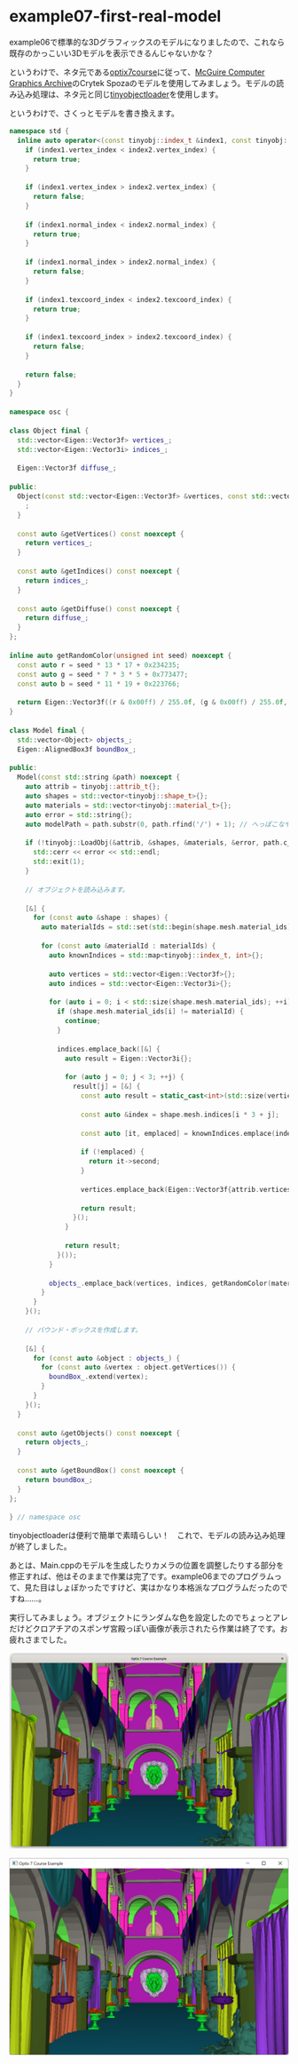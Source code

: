 # example07-first-real-model

example06で標準的な3Dグラフィックスのモデルになりましたので、これなら既存のかっこいい3Dモデルを表示できるんじゃないかな？

というわけで、ネタ元である[optix7course](https://github.com/ingowald/optix7course)に従って、[McGuire Computer Graphics Archive](https://casual-effects.com/data/)のCrytek Spozaのモデルを使用してみましょう。モデルの読み込み処理は、ネタ元と同じ[tinyobjectloader](https://github.com/tinyobjloader/tinyobjloader)を使用します。

というわけで、さくっとモデルを書き換えます。

~~~c++
namespace std {
  inline auto operator<(const tinyobj::index_t &index1, const tinyobj::index_t &index2) {
    if (index1.vertex_index < index2.vertex_index) {
      return true;
    }

    if (index1.vertex_index > index2.vertex_index) {
      return false;
    }

    if (index1.normal_index < index2.normal_index) {
      return true;
    }

    if (index1.normal_index > index2.normal_index) {
      return false;
    }

    if (index1.texcoord_index < index2.texcoord_index) {
      return true;
    }

    if (index1.texcoord_index > index2.texcoord_index) {
      return false;
    }

    return false;
  }
}

namespace osc {

class Object final {
  std::vector<Eigen::Vector3f> vertices_;
  std::vector<Eigen::Vector3i> indices_;

  Eigen::Vector3f diffuse_;

public:
  Object(const std::vector<Eigen::Vector3f> &vertices, const std::vector<Eigen::Vector3i> &indices, const Eigen::Vector3f &diffuse) noexcept : vertices_(vertices), indices_(indices), diffuse_(diffuse) {
    ;
  }

  const auto &getVertices() const noexcept {
    return vertices_;
  }

  const auto &getIndices() const noexcept {
    return indices_;
  }

  const auto &getDiffuse() const noexcept {
    return diffuse_;
  }
};

inline auto getRandomColor(unsigned int seed) noexcept {
  const auto r = seed * 13 * 17 + 0x234235;
  const auto g = seed * 7 * 3 * 5 + 0x773477;
  const auto b = seed * 11 * 19 + 0x223766;

  return Eigen::Vector3f((r & 0x00ff) / 255.0f, (g & 0x00ff) / 255.0f, (b & 0x00ff) / 255.0f);
}

class Model final {
  std::vector<Object> objects_;
  Eigen::AlignedBox3f boundBox_;

public:
  Model(const std::string &path) noexcept {
    auto attrib = tinyobj::attrib_t{};
    auto shapes = std::vector<tinyobj::shape_t>{};
    auto materials = std::vector<tinyobj::material_t>{};
    auto error = std::string{};
    auto modelPath = path.substr(0, path.rfind('/') + 1); // へっぽこなやり方でごめんなさい。。。

    if (!tinyobj::LoadObj(&attrib, &shapes, &materials, &error, path.c_str(), modelPath.c_str())) {
      std::cerr << error << std::endl;
      std::exit(1);
    }

    // オブジェクトを読み込みます。

    [&] {
      for (const auto &shape : shapes) {
        auto materialIds = std::set(std::begin(shape.mesh.material_ids), std::end(shape.mesh.material_ids));

        for (const auto &materialId : materialIds) {
          auto knownIndices = std::map<tinyobj::index_t, int>{};

          auto vertices = std::vector<Eigen::Vector3f>{};
          auto indices = std::vector<Eigen::Vector3i>{};

          for (auto i = 0; i < std::size(shape.mesh.material_ids); ++i) {
            if (shape.mesh.material_ids[i] != materialId) {
              continue;
            }

            indices.emplace_back([&] {
              auto result = Eigen::Vector3i{};

              for (auto j = 0; j < 3; ++j) {
                result[j] = [&] {
                  const auto result = static_cast<int>(std::size(vertices));

                  const auto &index = shape.mesh.indices[i * 3 + j];

                  const auto [it, emplaced] = knownIndices.emplace(index, result);

                  if (!emplaced) {
                    return it->second;
                  }

                  vertices.emplace_back(Eigen::Vector3f{attrib.vertices[index.vertex_index * 3 + 0], attrib.vertices[index.vertex_index * 3 + 1], attrib.vertices[index.vertex_index * 3 + 2]});

                  return result;
                }();
              }

              return result;
            }());
          }

          objects_.emplace_back(vertices, indices, getRandomColor(materialId));
        }
      }
    }();

    // バウンド・ボックスを作成します。

    [&] {
      for (const auto &object : objects_) {
        for (const auto &vertex : object.getVertices()) {
          boundBox_.extend(vertex);
        }
      }
    }();
  }

  const auto &getObjects() const noexcept {
    return objects_;
  }

  const auto &getBoundBox() const noexcept {
    return boundBox_;
  }
};

} // namespace osc
~~~

tinyobjectloaderは便利で簡単で素晴らしい！　これで、モデルの読み込み処理が終了しました。

あとは、Main.cppのモデルを生成したりカメラの位置を調整したりする部分を修正すれば、他はそのままで作業は完了です。example06までのプログラムって、見た目はしょぼかったですけど、実はかなり本格派なプログラムだったのですね……。

実行してみましょう。オブジェクトにランダムな色を設定したのでちょっとアレだけどクロアチアのスポンザ宮殿っぽい画像が表示されたら作業は終了です。お疲れさまでした。

![example07-first-real-model-linux](https://raw.githubusercontent.com/tail-island/optix7courseR/main/image/example07-first-real-model-linux.png)

![example07-first-real-model-windows](https://raw.githubusercontent.com/tail-island/optix7courseR/main/image/example07-first-real-model-windows.png)
